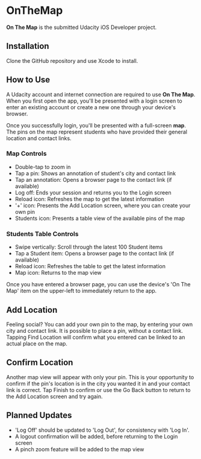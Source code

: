 # OnTheMap
**On The Map** is the submitted Udacity iOS Developer project.

## Installation
Clone the GitHub repository and use Xcode to install.

## How to Use
A Udacity account and internet connection are required to use **On The Map**.  When you first open the app, you'll be presented with a login screen to enter an existing account or create a new one through your device's browser.

Once you successfully login, you'll be presented with a full-screen **map**.  The pins on the map represent students who have provided their general location and contact links.

### Map Controls
- Double-tap to zoom in 
- Tap a pin: Shows an annotation of student's city and contact link
- Tap an annotation: Opens a browser page to the contact link (if available)
- Log off: Ends your session and returns you to the Login screen
- Reload icon: Refreshes the map to get the latest information
- '+' icon: Presents the Add Location screen, where you can create your own pin
- Students icon: Presents a table view of the available pins of the map

### Students Table Controls
- Swipe vertically: Scroll through the latest 100 Student items
- Tap a Student item: Opens a browser page to the contact link (if available)
- Reload icon: Refreshes the table to get the latest information
- Map icon: Returns to the map view

Once you have entered a browser page, you can use the device's 'On The Map' item on the upper-left to immediately return to the app.

## Add Location
Feeling social?  You can add your own pin to the map, by entering your own city and contact link.  It is possible to place a pin, without a contact link.  Tapping Find Location will confirm what you entered can be linked to an actual place on the map.

## Confirm Location
Another map view will appear with only your pin.  This is your opportunity to confirm if the pin's location is in the city you wanted it in and your contact link is correct.  Tap Finish to confirm or use the Go Back button to return to the Add Location screen and try again.

## Planned Updates
- 'Log Off' should be updated to 'Log Out', for consistency with 'Log In'.
- A logout confirmation will be added, before returning to the Login screen
- A pinch zoom feature will be added to the map view
